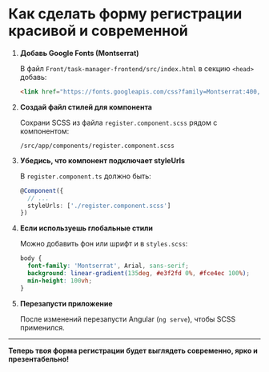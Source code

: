 # Как сделать форму регистрации красивой и современной

1. **Добавь Google Fonts (Montserrat)**
   
   В файл `Front/task-manager-frontend/src/index.html` в секцию `<head>` добавь:
   ```html
   <link href="https://fonts.googleapis.com/css?family=Montserrat:400,700&display=swap" rel="stylesheet">
   ```

2. **Создай файл стилей для компонента**
   
   Сохрани SCSS из файла `register.component.scss` рядом с компонентом:
   ```
   /src/app/components/register.component.scss
   ```

3. **Убедись, что компонент подключает styleUrls**
   
   В `register.component.ts` должно быть:
   ```typescript
   @Component({
     // ...
     styleUrls: ['./register.component.scss']
   })
   ```

4. **Если используешь глобальные стили**
   
   Можно добавить фон или шрифт и в `styles.scss`:
   ```scss
   body {
     font-family: 'Montserrat', Arial, sans-serif;
     background: linear-gradient(135deg, #e3f2fd 0%, #fce4ec 100%);
     min-height: 100vh;
   }
   ```

5. **Перезапусти приложение**
   
   После изменений перезапусти Angular (`ng serve`), чтобы SCSS применился.

---

**Теперь твоя форма регистрации будет выглядеть современно, ярко и презентабельно!**